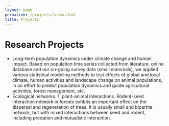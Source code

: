 ```yaml
---
layout: page
permalink: /projects/index.html
title: Projects
---
```


# Research Projects
- Long-term population dynamics under climate change and human impact. Based on population time series collected from literature, online database and our on-going survey data (small mammals), we applied various statistical modeling methods to test effects of global and local climate, human activities and landscape change on animal populations, in an effort to predict population dynamics and guide agricultural activities, forest management, etc.
- Ecological networks. 1. plant-animal interactions. Rodent-seed interaction network in forests exhbits an important effect on the dispersal and regeneration of trees. It is usually small and bipartite network, but with mixed interactions between seed and rodent, including predation and mutualistic interaction.

